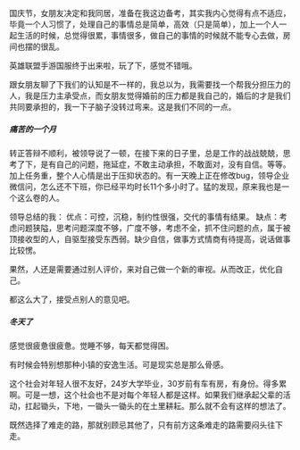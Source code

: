 国庆节，女朋友决定和我同居，准备在我这边备考，其实我内心觉得有点不适应，毕竟一个人习惯了，处理自己的事情总是简单，高效（只是简单），加上一个人一起生活的时候，总觉得很累，事情很多，做自己的事情的时候就不能专心去做，房间也摆的很乱。

英雄联盟手游国服终于出来啦，玩了下，感觉不错哦。

跟女朋友聊了下我们的认知是不一样的，我总以为，我需要找一个帮我分担压力的人，我是压力主承受点，而女朋友觉得婚前的压力都是我自己的，婚后的才是我们共同要承担的，我一下子脑子没转过弯来。这是我们不同的一点。

##### 痛苦的一个月
转正答辩不顺利，被领导说了一顿，在接下来的日子里，总是工作的战战兢兢，思考了下，是有自己的问题，拖延症，不敢主动承担，不敢面对，没有自信。等等。加上任务重，整个人心情是出于压抑状态的。有一天晚上正在修改bug，领导企业微信问，怎么还不下班，你已经平均时长11个多小时了。猛的发现，原来我也是一个这么卷的人。

领导总结的我：
优点：可控，沉稳，制约性很强，交代的事情有结果。
缺点：考虑问题狭隘，思考问题深度不够，广度不够，考虑不全，抓不住问题的点，属于被顶接收型的人，自驱型接受东西弱。缺少自信，做事方式情商有待提高，说话做事比较愣。

果然，人还是需要通过别人评价，来对自己做一个新的审视。从而改正，优化自己。

都这么大了，接受点别人的意见吧。

##### 冬天了

感觉很疲惫很疲惫。觉睡不够，每天都觉得困。

有时候会特别想那种小镇的安逸生活。可是现实总是那么骨感。

这个社会对年轻人很不友好，24岁大学毕业，30岁前有车有房，有身份。得多累啊。可是一想，这个社会也不是对每个年轻人都是这样。如果我们继承起父辈的活动，扛起锄头，下地，一锄头一锄头的在土里耕耘。那么就不会有这样的想法了。

既然选择了难走的路，那就别顾忌其他了，只有前方这条难走的路需要闷头往下走。

























